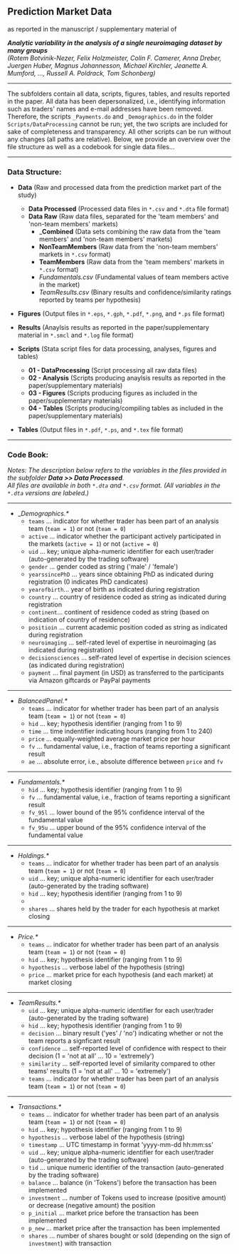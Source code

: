 ## Prediction Market Data

as reported in the manuscript / supplementary material of 

**_Analytic variability in the analysis of a single neuroimaging dataset by many groups_** <br/>
_(Rotem Botvinik-Nezer, Felix Holzmeister, Colin F. Camerer, Anna Dreber, Juergen Huber, Magnus Johannesson, Michael Kirchler, Jeanette A. Mumford, ..., Russell A. Poldrack, Tom Schonberg)_


---
The subfolders contain all data, scripts, figures, tables, and results reported in the paper.
All data has been depersonalized, i.e., identifying information such as traders' names and e-mail addresses have been removed.
Therefore, the scripts `_Payments.do` and `_Demographics.do` in the folder `Scripts/DataProcessing` cannot be run; yet, the two scripts are included for sake of completeness and transparency.
All other scripts can be run without any changes (all paths are relative). Below, we provide an overview over the file structure as well as a codebook for single data files...


---
### Data Structure:

* __Data__ (Raw and processed data from the prediction market part of the study)
    * __Data Processed__ (Processed data files in `*.csv` and `*.dta` file format)
    * __Data Raw__ (Raw data files, separated for the 'team members' and 'non-team members' markets)
        * ___Combined__ (Data sets combining the raw data from the 'team members' and 'non-team members' markets)
        * __NonTeamMembers__ (Raw data from the 'non-team members' markets in `*.csv` format)
        * __TeamMembers__ (Raw data from the 'team members' markets in `*.csv` format)
        * _Fundamentals.csv_ (Fundamental values of team members active in the market)
        * _TeamResults.csv_ (Binary results and confidence/similarity ratings reported by teams per hypothesis)

* __Figures__ (Output files in `*.eps`, `*.gph`, `*.pdf`, `*.png`, and `*.ps` file format)

* __Results__ (Anaylsis results as reported in the paper/supplementary material in `*.smcl` and `*.log` file format)

* __Scripts__ (Stata script files for data processing, analyses, figures and tables)
    * __01 - DataProcessing__ (Script processing all raw data files)
    * __02 - Analysis__ (Scripts producing anaylsis results as reported in the paper/supplementary materials)
    * __03 - Figures__ (Scripts producing figures as included in the paper/supplementary materials)
    * __04 - Tables__ (Scripts producing/compiling tables as included in the paper/supplementary materials)
    
* __Tables__ (Output files in `*.pdf`, `*.ps`, and `*.tex` file format)



***
### Code Book:


_Notes:_ 
_The description below refers to the variables in the files provided in the subfolder **Data >> Data Processed**. <br/>_
_All files are available in both `*.dta` and `*.csv` format. (All variables in the `*.dta` versions are labeled.)_

---
* __Demographics.*_
    * `teams` ... indicator for whether trader has been part of an analysis team (`team = 1`) or not (`team = 0`)
    * `active` ... indicator whether the participant actively participated in the markets (`active = 1`) or not (`active = 0`)
    * `uid` ... key; unique alpha-numeric identifier for each user/trader (auto-generated by the trading software)
    * `gender` ... gender coded as string ('male' / 'female')
    * `yearssincePhD` ... years since obtaining PhD as indicated during registration (0 indicates PhD candicates)
    * `yearofbirth`... year of birth as indicated during registration
    * `country` ... country of residence coded as string as indicated during registration
    * `continent`... continent of residence coded as string (based on indication of country of residence)
    * `positioin` ... current academic position coded as string as indicated during registration
    * `neuroimaging` ... self-rated level of expertise in neuroimaging (as indicated during registration)
    * `decisionsciences` ... self-rated level of expertise in decision sciences (as indicated during registration)
    * `payment` ... final payment (in USD) as transferred to the participants via Amazon giftcards or PayPal payments

---
* _BalancedPanel.*_
    * `teams` ... indicator for whether trader has been part of an analysis team (`team = 1`) or not (`team = 0`)
    * `hid` ... key; hypothesis identifier (ranging from 1 to 9)
    * `time` ... time indentifier indicating hours (ranging from 1 to 240)
    * `price` ... equally-weighted average market price per hour
    * `fv` ... fundamental value, i.e., fraction of teams reporting a significant result
    * `ae` ... absolute error, i.e., absolute difference between `price` and `fv`
    
---
* _Fundamentals.*_
    * `hid` ... key; hypothesis identifier (ranging from 1 to 9)
    * `fv` ... fundamental value, i.e., fraction of teams reporting a significant result
    * `fv_95l` ... lower bound of the 95% confidence interval of the fundamental value
    * `fv_95u` ... upper bound of the 95% confidence interval of the fundamental value
    
---
* _Holdings.*_
    * `teams` ... indicator for whether trader has been part of an analysis team (`team = 1`) or not (`team = 0`)
    * `uid` ... key; unique alpha-numeric identifier for each user/trader (auto-generated by the trading software)
    * `hid` ... key; hypothesis identifier (ranging from 1 to 9)
    * 
    * `shares` ... shares held by the trader for each hypothesis at market closing
    
---
* _Price.*_
    * `teams` ... indicator for whether trader has been part of an analysis team (`team = 1`) or not (`team = 0`)
    * `hid` ... key; hypothesis identifier (ranging from 1 to 9)
    * `hypothesis` ... verbose label of the hypothesis (string)
    * `price` ... market price for each hypothesis (and each market) at market closing
    
---
* _TeamResults.*_
    * `uid` ... key; unique alpha-numeric identifier for each user/trader (auto-generated by the trading software)
    * `hid` ... key; hypothesis identifier (ranging from 1 to 9)
    * `decision` ... binary result ('yes' / 'no') indicating whether or not the team reports a signficant result
    * `confidence` ... self-reported level of confidence with respect to their decision (1 = 'not at all' ... 10 = 'extremely')
    * `similarity` ... self-reported level of similarity compared to other teams' results (1 = 'not at all' ... 10 = 'extremely')
    * `teams` ... indicator for whether trader has been part of an analysis team (`team = 1`) or not (`team = 0`)
    
---
* _Transactions.*_
    * `teams` ... indicator for whether trader has been part of an analysis team (`team = 1`) or not (`team = 0`)
    * `hid` ... key; hypothesis identifier (ranging from 1 to 9)
    * `hypothesis` ... verbose label of the hypothesis (string)
    * `timestamp` ... UTC timestamp in format 'yyyy-mm-dd hh:mm:ss'
    * `uid` ... key; unique alpha-numeric identifier for each user/trader (auto-generated by the trading software)
    * `tid` ... unique numeric identifier of the transaction (auto-generated by the trading software)
    * `balance` ... balance (in 'Tokens') before the transaction has been implemented
    * `investment` ... number of Tokens used to increase (positive amount) or decrease (negative amount) the position
    * `p_initial` ... market price before the transaction has been implemented
    * `p_new` ... market price after the transaction has been implemented
    * `shares` ... number of shares bought or sold (depending on the sign of `investment`) with transaction